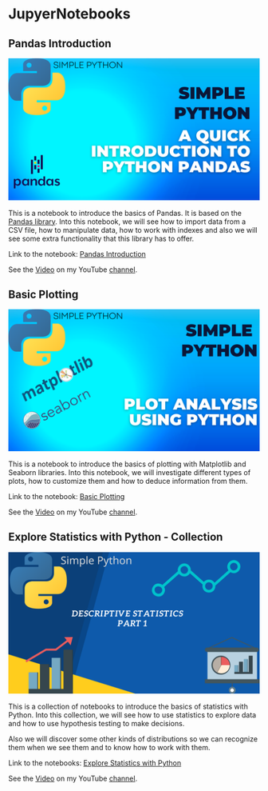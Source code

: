 # JupyerNotebooks

## Pandas Introduction

![Image](static/pandas_intro.png)

This is a notebook to introduce the basics of Pandas. It is based on the [Pandas library](https://pandas.pydata.org/). Into this notebook, we will see how to import data from a CSV file, how to manipulate data, how to work with indexes and also we will see some extra functionality that this library has to offer.

Link to the notebook: [Pandas Introduction](pandas_intro.ipynb)

See the [Video](https://youtu.be/PL7pTL4XlrA) on my YouTube [channel](https://www.youtube.com/channel/UCFOOKhJITTAUBhE6FLqhQOw).

## Basic Plotting

![Image](static/basic_plotting.png)

This is a notebook to introduce the basics of plotting with Matplotlib and Seaborn libraries. Into this notebook, we will investigate different types of plots, how to customize them and how to deduce information from them.

Link to the notebook: [Basic Plotting](plotting.ipynb)

See the [Video](https://www.youtube.com/watch?v=wGkknq4zU-0) on my YouTube [channel](https://www.youtube.com/channel/UCFOOKhJITTAUBhE6FLqhQOw).

## Explore Statistics with Python - Collection

![Image](static/explore_statistics.png)

This is a collection of notebooks to introduce the basics of statistics with Python. Into this collection, we will see how to use statistics to explore data and how to use hypothesis testing to make decisions.

Also we will discover some other kinds of distributions so we can recognize them when we see them and to know how to work with them.

Link to the notebooks: [Explore Statistics with Python](Explore_Statistics)

See the [Video](https://youtu.be/e192i68H0NA) on my YouTube [channel](https://www.youtube.com/channel/UCFOOKhJITTAUBhE6FLqhQOw).
